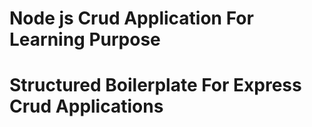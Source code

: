 # Node js Crud Application For Learning Purpose
# Structured Boilerplate For Express Crud Applications
